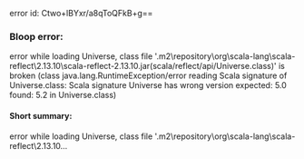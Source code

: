 error id: Ctwo+lBYxr/a8qToQFkB+g==
### Bloop error:

error while loading Universe, class file '<HOME>\.m2\repository\org\scala-lang\scala-reflect\2.13.10\scala-reflect-2.13.10.jar(scala/reflect/api/Universe.class)' is broken
(class java.lang.RuntimeException/error reading Scala signature of Universe.class: Scala signature Universe has wrong version
 expected: 5.0
 found: 5.2 in Universe.class)
#### Short summary: 

error while loading Universe, class file '<HOME>\.m2\repository\org\scala-lang\scala-reflect\2.13.10...